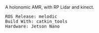 A holonomic AMR, with RP Lidar and kinect.

<pre>
ROS Release: melodic
Build With: catkin_tools
Hardware: Jetson Nano
<pre>
